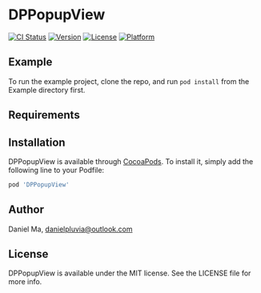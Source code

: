 # DPPopupView

[![CI Status](https://img.shields.io/travis/danielpluvia/DPPopupView.svg?style=flat)](https://travis-ci.org/danielpluvia/DPPopupView)
[![Version](https://img.shields.io/cocoapods/v/DPPopupView.svg?style=flat)](https://cocoapods.org/pods/DPPopupView)
[![License](https://img.shields.io/cocoapods/l/DPPopupView.svg?style=flat)](https://cocoapods.org/pods/DPPopupView)
[![Platform](https://img.shields.io/cocoapods/p/DPPopupView.svg?style=flat)](https://cocoapods.org/pods/DPPopupView)

## Example

To run the example project, clone the repo, and run `pod install` from the Example directory first.

## Requirements

## Installation

DPPopupView is available through [CocoaPods](https://cocoapods.org). To install
it, simply add the following line to your Podfile:

```ruby
pod 'DPPopupView'
```

## Author

Daniel Ma, danielpluvia@outlook.com

## License

DPPopupView is available under the MIT license. See the LICENSE file for more info.
